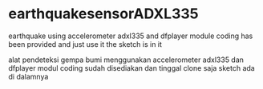 # earthquakesensorADXL335
earthquake using accelerometer adxl335 and dfplayer module 
coding has been provided and just use it
the sketch is in it

alat pendeteksi gempa bumi menggunakan accelerometer adxl335 dan dfplayer modul
coding sudah disediakan dan tinggal clone saja 
sketch ada di dalamnya

